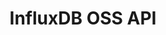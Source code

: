 ---
title: "InfluxDB OSS API"
linkTitle: "InfluxDB OSS API"
weight: 9
description: >
  Reference documentation for the InfluxDB OSS REST API.
---